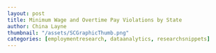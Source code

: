 ```yaml
---
layout: post
title: Minimum Wage and Overtime Pay Violations by State
author: China Layne
thumbnail: "/assets/SCGraphicThumb.png"
categories: [employmentresearch, dataanalytics, researchsnippets]
---
```

